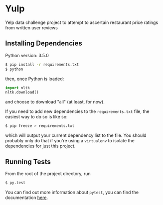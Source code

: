 # Yulp
Yelp data challenge project to attempt to ascertain restaurant price ratings from written user reviews

## Installing Dependencies

Python version: 3.5.0

```bash
$ pip install -r requirements.txt
$ python
```

then, once Python is loaded:

```python
import nltk
nltk.download()
```

and choose to download "all" (at least, for now).

If you need to add new dependencies to the `requirements.txt` file, the easiest way to do so is like so:

```bash
$ pip freeze > requirements.txt
```

which will output your current dependency list to the file.  You should probably only do that if you're using a `virtualenv` to isolate the dependencies for just this project.

## Running Tests

From the root of the project directory, run

```bash
$ py.test
```

You can find out more information about `pytest`, you can find the documentation [here](http://pytest.org/latest/contents.html).
